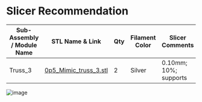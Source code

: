 # Slicer Recommendation 

|  **Sub-Assembly / Module Name** | **STL Name & Link** | **Qty** | **Filament Color** | **Slicer Comments** | **Approx Print Time [h:mm]** | **Approx Filament Used [g]** | **Approx Filament Used [m]** |
| ---- | --- | --- | --- | --- | --- | --- | --- |
| Truss_3| [0p5_Mimic_truss_3.stl](0p5_Mimic_truss_3.stl) |2| Silver| 0.10mm; 10%; supports| 2h 12m| 12.12| 4.06 |
![image](https://github.com/ISS-Mimic/Mimic/assets/58833710/1b32e421-4dc9-44c5-858f-99abe8a23051)
